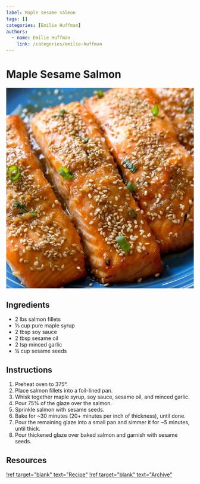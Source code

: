 ```yaml
---
label: Maple sesame salmon
tags: []
categories: [Emilie Huffman]
authors:
  - name: Emilie Huffman
    link: /categories/emilie-huffman
---
```


# Maple Sesame Salmon
![A fun, fresh take on baked salmon. The maple syrup and soy sauce play off each other well.](/static/banners/maple-sesame-salmon.jpg)

## Ingredients
- 2 lbs salmon fillets
- ⅓ cup pure maple syrup
- 2 tbsp soy sauce
- 2 tbsp sesame oil
- 2 tsp minced garlic
- ¼ cup sesame seeds

## Instructions
1. Preheat oven to 375°.
2. Place salmon fillets into a foil-lined pan.
3. Whisk together maple syrup, soy sauce, sesame oil, and minced garlic.
4. Pour 75% of the glaze over the salmon.
5. Sprinkle salmon with sesame seeds.
6. Bake for ~30 minutes (20+ minutes per inch of thickness), until done.
7. Pour the remaining glaze into a small pan and simmer it for ~5 minutes, until thick.
8. Pour thickened glaze over baked salmon and garnish with sesame seeds.

## Resources
[!ref target="blank" text="Recipe"](https://sallysbakingaddiction.com/easy-maple-sesame-salmon/)
[!ref target="blank" text="Archive"](https://archive.is/cG294)
